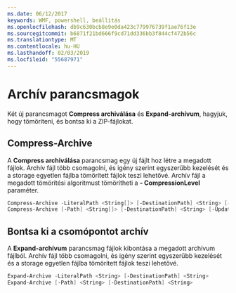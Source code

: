 ```yaml
---
ms.date: 06/12/2017
keywords: WMF, powershell, beállítás
ms.openlocfilehash: db9c630bcb8e9e0da423c779976739f1ae76f13e
ms.sourcegitcommit: b6871f21bd666f9cd71dd336bb3f844cf472b56c
ms.translationtype: MT
ms.contentlocale: hu-HU
ms.lasthandoff: 02/03/2019
ms.locfileid: "55687971"
---
```

# <a name="archive-cmdlets"></a>Archív parancsmagok

Két új parancsmagot **Compress archiválása** és **Expand-archívum**, hagyjuk, hogy tömöríteni, és bontsa ki a ZIP-fájlokat.

## <a name="compress-archive"></a>Compress-Archive
A **Compress archiválása** parancsmag egy új fájlt hoz létre a megadott fájlok. Archív fájl több csomagolni, és igény szerint egyszerűbb kezelését és a storage egyetlen fájlba tömörített fájlok teszi lehetővé. Archív fájl a megadott tömörítési algoritmust tömörítheti a **- CompressionLevel** paraméter.
```powershell
Compress-Archive -LiteralPath <String[]> [-DestinationPath] <String> [-Update] [-CompressionLevel <Microsoft.PowerShell.Commands.CompressionLevel>]
Compress-Archive [-Path] <String[]> [-DestinationPath] <String> [-Update] [-CompressionLevel <Microsoft.PowerShell.Commands.CompressionLevel>]
```

## <a name="expand-archive"></a>Bontsa ki a csomópontot archív
A **Expand-archívum** parancsmag fájlok kibontása a megadott archívum fájlból. Archív fájl több csomagolni, és igény szerint egyszerűbb kezelését és a storage egyetlen fájlba tömörített fájlok teszi lehetővé.
```powershell
Expand-Archive -LiteralPath <String> [-DestinationPath] <String>
Expand-Archive [-Path] <String> [-DestinationPath] <String>
```
